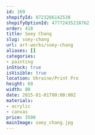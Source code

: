 ```yaml
---
id: 169
shopifyId: 8723266142538
shopifyOptionId: 47772435218762
order: 418
title: Soey Chang
slug: soey-chang
url: art-works/soey-chang
aliases: []
categories:
- painting
inStock: true
isVisible: true
location: Ukraine/Print Pro
height: 60
width: 80
date: 2015-01-01T00:00:00Z
materials:
- acrylic
- canvas
price: 3500
mainImage: soey_chang.jpg
---
```


